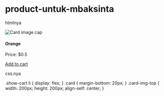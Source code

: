 # product-untuk-mbaksinta

htmlnya

  <div class="container">
            <div class="row">
                <div class="col">
                    <div class="card" style="width: 20rem;">
                        <img
                            class="card-img-top"
                            src="http://www.azspagirls.com/files/2010/09/orange.jpg"
                            alt="Card image cap"
                        />
                        <div class="card-block">
                            <h4 class="card-title">Orange</h4>
                            <p class="card-text">Price: $0.5</p>
                            <a
                                href="#"
                                data-name="Orange"
                                data-price="0.5"
                                clasws="add-to-cart btn btn-primary"
                                >Add to cart</a
                            >
                        </div>
                    </div>
                </div>
            </div>
        </div>
     
css.nya
        

.show-cart li {
  display: flex;
}
.card {
  margin-bottom: 20px;
}
.card-img-top {
  width: 200px;
  height: 200px;
  align-self: center;
}
